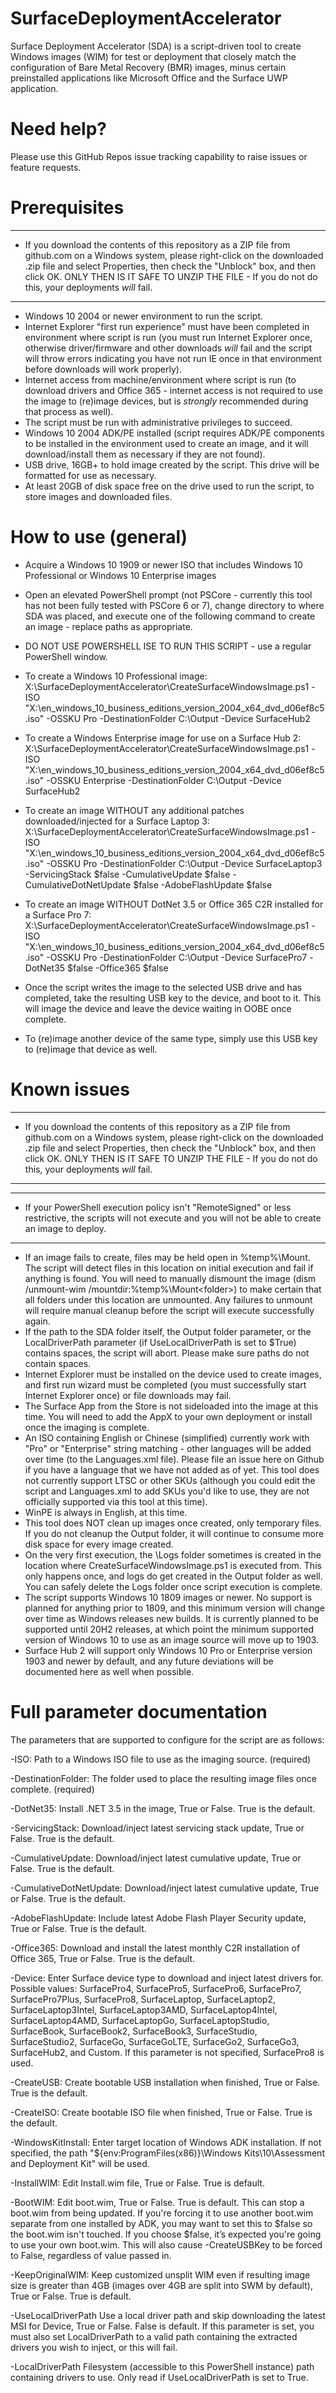 # SurfaceDeploymentAccelerator
Surface Deployment Accelerator (SDA) is a script-driven tool to create Windows images (WIM) for test or deployment that closely match the configuration of Bare Metal Recovery (BMR) images, minus certain preinstalled applications like Microsoft Office and the Surface UWP application.


# Need help?
Please use this GitHub Repos issue tracking capability to raise issues or feature requests.


# Prerequisites
**************************************************************************************************************************************************************************************************************************************************************************************************************
 - If you download the contents of this repository as a ZIP file from github.com on a Windows system, please right-click on the downloaded .zip file and select Properties, then check the "Unblock" box, and then click OK.  ONLY THEN IS IT SAFE TO UNZIP THE FILE - If you do not do this, your deployments *will* fail.
**************************************************************************************************************************************************************************************************************************************************************************************************************
 - Windows 10 2004 or newer environment to run the script.
 - Internet Explorer "first run experience" must have been completed in environment where script is run (you must run Internet Explorer once, otherwise driver/firmware and other downloads *will* fail and the script will throw errors indicating you have not run IE once in that environment before downloads will work properly).
 - Internet access from machine/environment where script is run (to download drivers and Office 365 - internet access is not required to use the image to (re)image devices, but is *strongly* recommended during that process as well).
 - The script must be run with administrative privileges to succeed.
 - Windows 10 2004 ADK/PE installed (script requires ADK/PE components to be installed in the environment used to create an image, and it will download/install them as necessary if they are not found).
 - USB drive, 16GB+ to hold image created by the script.  This drive will be formatted for use as necessary.
 - At least 20GB of disk space free on the drive used to run the script, to store images and downloaded files.


# How to use (general)
 - Acquire a Windows 10 1909 or newer ISO that includes Windows 10 Professional or Windows 10 Enterprise images
 - Open an elevated PowerShell prompt (not PSCore - currently this tool has not been fully tested with PSCore 6 or 7), change directory to where SDA was placed, and execute one of the following command to create an image - replace paths as appropriate.
 - DO NOT USE POWERSHELL ISE TO RUN THIS SCRIPT - use a regular PowerShell window.
 - To create a Windows 10 Professional image:
    X:\SurfaceDeploymentAccelerator\CreateSurfaceWindowsImage.ps1 -ISO "X:\en_windows_10_business_editions_version_2004_x64_dvd_d06ef8c5.iso" -OSSKU Pro -DestinationFolder C:\Output -Device SurfaceHub2

 - To create a Windows Enterprise image for use on a Surface Hub 2:
    X:\SurfaceDeploymentAccelerator\CreateSurfaceWindowsImage.ps1 -ISO "X:\en_windows_10_business_editions_version_2004_x64_dvd_d06ef8c5.iso" -OSSKU Enterprise -DestinationFolder C:\Output -Device SurfaceHub2

- To create an image WITHOUT any additional patches downloaded/injected for a Surface Laptop 3:
    X:\SurfaceDeploymentAccelerator\CreateSurfaceWindowsImage.ps1 -ISO "X:\en_windows_10_business_editions_version_2004_x64_dvd_d06ef8c5.iso" -OSSKU Pro -DestinationFolder C:\Output -Device SurfaceLaptop3 -ServicingStack $false -CumulativeUpdate $false -CumulativeDotNetUpdate $false -AdobeFlashUpdate $false

- To create an image WITHOUT DotNet 3.5 or Office 365 C2R installed for a Surface Pro 7:
    X:\SurfaceDeploymentAccelerator\CreateSurfaceWindowsImage.ps1 -ISO "X:\en_windows_10_business_editions_version_2004_x64_dvd_d06ef8c5.iso" -OSSKU Pro -DestinationFolder C:\Output -Device SurfacePro7 -DotNet35 $false -Office365 $false

 - Once the script writes the image to the selected USB drive and has completed, take the resulting USB key to the device, and boot to it.  This will image the device and leave the device waiting in OOBE once complete.
 - To (re)image another device of the same type, simply use this USB key to (re)image that device as well.


# Known issues
**************************************************************************************************************************************************************************************************************************************************************************************************************
 - If you download the contents of this repository as a ZIP file from github.com on a Windows system, please right-click on the downloaded .zip file and select Properties, then check the "Unblock" box, and then click OK.  ONLY THEN IS IT SAFE TO UNZIP THE FILE - If you do not do this, your deployments *will* fail.
**************************************************************************************************************************************************************************************************************************************************************************************************************

***********************************************************************************************************************************************************************
 - If your PowerShell execution policy isn't "RemoteSigned" or less restrictive, the scripts will not execute and you will not be able to create an image to deploy.
***********************************************************************************************************************************************************************
 - If an image fails to create, files may be held open in %temp%\Mount.  The script will detect files in this location on initial execution and fail if anything is found.  You will need to manually dismount the image (dism /unmount-wim /mountdir:%temp%\Mount\<folder>) to make certain that all folders under this location are unmounted.  Any failures to unmount will require manual cleanup before the script will execute successfully again.
 - If the path to the SDA folder itself, the Output folder parameter, or the LocalDriverPath parameter (if UseLocalDriverPath is set to $True) contains spaces, the script will abort.  Please make sure paths do not contain spaces.
 - Internet Explorer must be installed on the device used to create images, and first run wizard must be completed (you must successfully start Internet Explorer once) or file downloads may fail.
 - The Surface App from the Store is not sideloaded into the image at this time.  You will need to add the AppX to your own deployment or install once the imaging is complete.
 - An ISO containing English or Chinese (simplified) currently work with "Pro" or "Enterprise" string matching - other languages will be added over time (to the Languages.xml file).  Please file an issue here on Github if you have a language that we have not added as of yet.  This tool does not currently support LTSC or other SKUs (although you could edit the script and Languages.xml to add SKUs you'd like to use, they are not officially supported via this tool at this time).
 - WinPE is always in English, at this time.
 - This tool does NOT clean up images once created, only temporary files.  If you do not cleanup the Output folder, it will continue to consume more disk space for every image created.
 - On the very first execution, the \Logs folder sometimes is created in the location where CreateSurfaceWindowsImage.ps1 is executed from.  This only happens once, and logs do get created in the Output folder as well.  You can safely delete the Logs folder once script execution is complete.
 - The script supports Windows 10 1809 images or newer.  No support is planned for anything prior to 1809, and this minimum version will change over time as Windows releases new builds.  It is currently planned to be supported until 20H2 releases, at which point the minimum supported version of Windows 10 to use as an image source will move up to 1903.
 - Surface Hub 2 will support only Windows 10 Pro or Enterprise version 1903 and newer by default, and any future deviations will be documented here as well when possible.


# Full parameter documentation
The parameters that are supported to configure for the script are as follows:

 -ISO:                        Path to a Windows ISO file to use as the imaging source. (required)
 
 -DestinationFolder:          The folder used to place the resulting image files once complete. (required)
 
 -DotNet35:                   Install .NET 3.5 in the image, True or False.  True is the default.
 
 -ServicingStack:             Download/inject latest servicing stack update, True or False.  True is the default.
 
 -CumulativeUpdate:           Download/inject latest cumulative update, True or False.  True is the default.
 
 -CumulativeDotNetUpdate:     Download/inject latest cumulative update, True or False.  True is the default.
 
 -AdobeFlashUpdate:           Include latest Adobe Flash Player Security update, True or False.  True is the default.
 
 -Office365:                  Download and install the latest monthly C2R installation of Office 365, True or False.  True is the default.
 
 -Device:                     Enter Surface device type to download and inject latest drivers for.  Possible values: SurfacePro4, SurfacePro5, SurfacePro6, SurfacePro7, SurfacePro7Plus, SurfacePro8, SurfaceLaptop, SurfaceLaptop2, SurfaceLaptop3Intel, SurfaceLaptop3AMD, SurfaceLaptop4Intel, SurfaceLaptop4AMD, SurfaceLaptopGo, SurfaceLaptopStudio, SurfaceBook, SurfaceBook2, SurfaceBook3, SurfaceStudio, SurfaceStudio2, SurfaceGo, SurfaceGoLTE, SurfaceGo2, SurfaceGo3, SurfaceHub2, and Custom.  If this parameter is not specified, SurfacePro8 is used.

 -CreateUSB:                  Create bootable USB installation when finished, True or False.  True is the default.

 -CreateISO:                  Create bootable ISO file when finished, True or False.  True is the default.

 -WindowsKitInstall:          Enter target location of Windows ADK installation.  If not specified, the path "${env:ProgramFiles(x86)}\Windows Kits\10\Assessment and Deployment Kit" will be used.

 -InstallWIM:                 Edit Install.wim file, True or False.  True is default.

 -BootWIM:                    Edit boot.wim, True or False.  True is default.  This can stop a boot.wim from being updated. If you're forcing it to use another boot.wim separate from one installed by ADK, you may want to set this to $false so the boot.wim isn't touched. If you choose $false, it’s expected you're going to use your own boot.wim.  This will also cause -CreateUSBKey to be forced to False, regardless of value passed in.

 -KeepOriginalWIM:            Keep customized unsplit WIM even if resulting image size is greater than 4GB (images over 4GB are split into SWM by default), True or False.  True is default.

 -UseLocalDriverPath          Use a local driver path and skip downloading the latest MSI for Device, True or False.  False is default.  If this parameter is set, you must also set LocalDriverPath to a valid path containing the extracted drivers you wish to inject, or this will fail.

 -LocalDriverPath             Filesystem (accessible to this PowerShell instance) path containing drivers to use.  Only read if UseLocalDriverPath is set to True.
